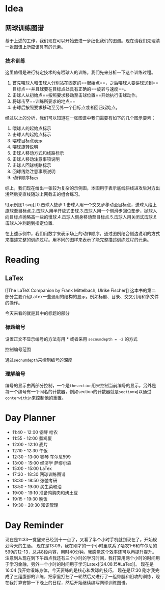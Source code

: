 
# Idea

## 网球训练图谱

基于上述的工作，我们现在可以开始去进一步细化我们的图谱。现在请我们先理清一张图谱上所应该具有的元素。

### 技术训练

这里值得是进行特定技术的有喂球人的训练。我们先来分析一下这个训练过程。

1. 首先喂球人和击球人分别站在固定的==起始点==，之后喂球人要讲球送到==目标点==并且球要在目标点处具有正确的==旋转与速度==。
2. 击球人从初始点==按照要求移动至击球位置==开始执行击球动作。
3. 将球击至==训练所要求的地点==
4. 击球后按照要求移动至另外一个目标点或者回归起始点。

经过以上的分析，我们可以知道在一张图谱中我们需要有如下的几个图示要素：
1. 喂球人的起始点标示
2. 击球人的起始点标示
3. 喂球目标点表示
4. 喂球旋转说明
5. 击球人移动方式和线路标示
6. 击球人移动注意事项说明
7. 击球人回球线路标示
8. 回球线路注意事项说明
9. 动作顺序标示

综上，我们现在给出一张较为复杂的示例图，本图用于表示底线斜线进攻后对方出浅然后变直线随球上网截击的组合练习。

![[示例图1.svg]]
0.击球人垫步 1.击球人用一个交叉步移动至目标点，送球人给上旋球至目标点.2.击球人用半开放式击球.3.击球人用一个侧滑步回位垫步，抛球人向目标点抛略高一些的慢球.4.击球人侧身移动至目标点.5.击球人用关闭式击球.6.击球人冲刺跑到指定位置.

在上述示例中，我们用数字来表示场上的动作顺序，通过图例结合侧边说明的方式来描述完整的训练过程。用不同的图样来表示了能完整描述训练过程的元素。




# Reading

## LaTex 

[[The LaTeX Companion by Frank Mittelbach, Ulrike Fischer]]
这本书的第二部分主要介绍LaTex一些通用的结构的显示。例如标题、目录、交叉引用和多文件的操作。

今天来看的就是其中的标题的部分

### 标题编号

设置正文不显示编号的方法有用 * 或者采用 `secnumdepth = -2` 的方式 

控制编号范围

通过`secnumdepth`来控制编号的深度

### 理解编号

编号的显示由两部分控制，一个是`thesection`用来控制当前编号的显示，另外是每一个编号有一个同名的计数器，例如section的计数器就是`section`可以通过`conterwithin`来控制他的重置。



# Day Planner

- 11:40 - 12:00 钢琴 哈农
- 11:55 - 12:00 煮鸡蛋
- 12:00 - 12:10 麦片
- 12:10 - 12:30 午饭
- 12:30 - 13:00 钢琴 车尔尼599
- 13:00 - 15:00 经济学 萨缪尔森
- 15:00 - 15:00 LaTex
- 17:30 - 18:30 网球训练图谱
- 18:30 - 18:50 张弛考研
- 18:50 - 19:00 买生菜和油
- 19:00 - 19:10 准备鸡胸肉和烤土豆
- 19:15 - 19:30 晚饭
- 19:30 - 20:30 知识管理

# Day Reminder

现在是11:33一觉醒来已经到十一点了，又看了半个小时手机就到现在了，开始规划今天的生活。
现在是13:09，我在刚才的一个小时里联系了哈农1-6和车尔尼的599的12-13，总共8段内容，用时40分钟。我感觉这个效率还可以再提升提升。注意到从现在到下午四点我还有三个小时的学习时间，我打算用两个小时的时间用于学习金融，另外一个小时的时间用于学习Latex[[24.08.15#LaTex]]。
现在是16:04 我开始锻炼身体，今天要练的是核心和发球的技巧。
现在是17:30 刚才我完成了三组腹部的训练，把家里打扫了一轮然后又进行了一组臀腿和阻攻的训练，现在我打算安排一下晚上的日程，然后开始继续编写网球训练图谱。